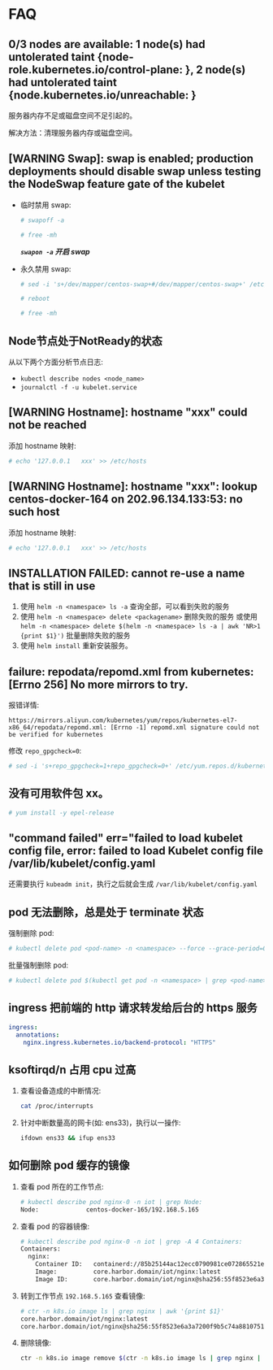 # FAQ

## 0/3 nodes are available: 1 node(s) had untolerated taint {node-role.kubernetes.io/control-plane: }, 2 node(s) had untolerated taint {node.kubernetes.io/unreachable: }

服务器内存不足或磁盘空间不足引起的。

解决方法：清理服务器内存或磁盘空间。

## [WARNING Swap]: swap is enabled; production deployments should disable swap unless testing the NodeSwap feature gate of the kubelet

- 临时禁用 swap:

    ```bash
    # swapoff -a

    # free -mh
    ```

    ***```swapon -a``` 开启 swap***

- 永久禁用 swap:

    ```bash
    # sed -i 's+/dev/mapper/centos-swap+#/dev/mapper/centos-swap+' /etc/fstab

    # reboot

    # free -mh
    ```

## Node节点处于NotReady的状态

从以下两个方面分析节点日志:

- ```kubectl describe nodes <node_name>```
- ```journalctl -f -u kubelet.service```

## [WARNING Hostname]: hostname "xxx" could not be reached

添加 hostname 映射:

```bash
# echo '127.0.0.1   xxx' >> /etc/hosts
```

## [WARNING Hostname]: hostname "xxx": lookup centos-docker-164 on 202.96.134.133:53: no such host

添加 hostname 映射:

```bash
# echo '127.0.0.1   xxx' >> /etc/hosts
```

## INSTALLATION FAILED: cannot re-use a name that is still in use

1. 使用 ```helm -n <namespace> ls -a``` 查询全部，可以看到失败的服务
2. 使用 ```helm -n <namespace> delete <packagename>``` 删除失败的服务
   或使用 ```helm -n <namespace> delete $(helm -n <namespace> ls -a | awk 'NR>1 {print $1}')``` 批量删除失败的服务
3. 使用 ```helm install``` 重新安装服务。

## failure: repodata/repomd.xml from kubernetes: [Errno 256] No more mirrors to try.

报错详情:

```
https://mirrors.aliyun.com/kubernetes/yum/repos/kubernetes-el7-x86_64/repodata/repomd.xml: [Errno -1] repomd.xml signature could not be verified for kubernetes
```

修改 ```repo_gpgcheck=0```:

```bash
# sed -i 's+repo_gpgcheck=1+repo_gpgcheck=0+' /etc/yum.repos.d/kubernetes.repo
```

## 没有可用软件包 xx。

```bash
# yum install -y epel-release
```

## "command failed" err="failed to load kubelet config file, error: failed to load Kubelet config file /var/lib/kubelet/config.yaml

还需要执行 ```kubeadm init```，执行之后就会生成 ```/var/lib/kubelet/config.yaml```

## pod 无法删除，总是处于 terminate 状态

强制删除 pod:

```bash
# kubectl delete pod <pod-name> -n <namespace> --force --grace-period=0
```

批量强制删除 pod:

```bash
# kubectl delete pod $(kubectl get pod -n <namespace> | grep <pod-name> | awk '{print $1}') -n <namespace> --force --grace-period=0
```

## ingress 把前端的 http 请求转发给后台的 https 服务

```yml
ingress:
  annotations:
    nginx.ingress.kubernetes.io/backend-protocol: "HTTPS"
```

## ksoftirqd/n 占用 cpu 过高

1. 查看设备造成的中断情况:
   ```bash
   cat /proc/interrupts
   ```
2. 针对中断数量高的网卡(如: ens33)，执行以一操作:
   ```bash
   ifdown ens33 && ifup ens33
   ```

## 如何删除 pod 缓存的镜像

1. 查看 pod 所在的工作节点:
   ```bash
   # kubectl describe pod nginx-0 -n iot | grep Node:
   Node:             centos-docker-165/192.168.5.165
   ```
2. 查看 pod 的容器镜像:
   ```bash
   # kubectl describe pod nginx-0 -n iot | grep -A 4 Containers:
   Containers:
     nginx:
       Container ID:   containerd://85b25144ac12ecc0790981ce072865521e6801b4b4debf2311e4c6a878b4b9c7
       Image:          core.harbor.domain/iot/nginx:latest
       Image ID:       core.harbor.domain/iot/nginx@sha256:55f8523e6a3a7200f9b5c74a881075161aaf68442fc5f802fe3d55f059ced390
   ```
3. 转到工作节点 ```192.168.5.165``` 查看镜像:
   ```bash
   # ctr -n k8s.io image ls | grep nginx | awk '{print $1}'
   core.harbor.domain/iot/nginx:latest
   core.harbor.domain/iot/nginx@sha256:55f8523e6a3a7200f9b5c74a881075161aaf68442fc5f802fe3d55f059ced390
   ```
4. 删除镜像:
   ```bash
   ctr -n k8s.io image remove $(ctr -n k8s.io image ls | grep nginx | awk '{print $1}')
   ```
